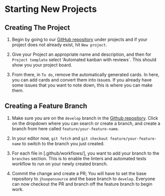# Starting New Projects

## Creating The Project

1. Begin by going to our [GitHub
   repository](https://github.com/jhuopensource/semesterly/projects) under projects and
   if your project does not already exist, hit `New project`.

2. Give your Project an appropriate name and description, and then for `Project
   template` select 'Automated kanban with reviews`. This should show you your project
   board.

3. From there, in `To do`, remove the automatically generated cards. In here, you can
   add cards and convert them into issues. If you already have some issues that you want
   to note down, this is where you can make them.


## Creating a Feature Branch

1. Make sure you are on the `develop` branch in the [Github
   repository](https://github.com/jhuopensource/semesterly). Click on the dropdown where
   you can search or create a branch, and create a branch from here called
   `feature/your-feature-name`.

2. In your editor now, `git fetch` and `git checkout feature/your-feature-name` to
   switch to the branch you just created.

3. For each file in [.github/workflows/], you want to add your branch to the `branches`
   section. This is to enable the linters and automated tests workflow to run on your
   newly created branch.

4. Commit the change and create a PR; You will have to set the base repository to
   `jhuopensource` and the base branch to `develop`. Everyone can now checkout the PR
   and branch off the feature branch to begin work.

